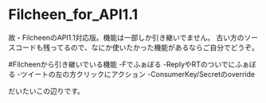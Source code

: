 Filcheen_for_API1.1
===================

故・FilcheenのAPI1.1対応版。機能は一部しか引き継いでません。
古い方のソースコードも残ってるので、なにか使いたかった機能があるならご自分でどうぞ。

#Filcheenから引き継いでいる機能
-Fでふぁぼる
-ReplyやRTのついでにふぁぼる
-ツイートの左の方クリックにアクション
-ConsumerKey/Secretのoverride

だいたいこの辺りです。
